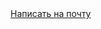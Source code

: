 <!DOCTYPE html>
<html>
 <head> 
 <meta charset="utf-8">
 </head>
<body>
<a href= "https://www.figma.com/design/bxcvTCziKVnQsxejumyD10/%D0%A1%D0%B0%D0%B9%D1%82?node-id=0-1&t=3E0qaB1OnN5HKWzH-1"> Написать на почту

</body>
</html> 